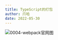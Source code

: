 ```yaml
---
title: TypeScript的打包
author: 爪哈
date: 2022-05-30
---
```


![0004-webpack官网图](https://cdn.jsdelivr.net/gh/lemonnuu/PicGoPictureBed/markdown/webpack/0004-webpack官网图.png)